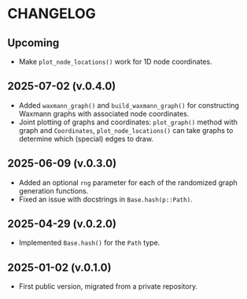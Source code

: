 CHANGELOG
=========

Upcoming
--------
- Make `plot_node_locations()` work for 1D node coordinates.

2025-07-02 (v.0.4.0)
--------------------
- Added `waxmann_graph()` and `build_waxmann_graph()` for constructing Waxmann graphs with associated node coordinates.
- Joint plotting of graphs and coordinates: `plot_graph()` method with graph and `Coordinates`, `plot_node_locations()` can take graphs to determine which (special) edges to draw.

2025-06-09 (v.0.3.0)
--------------------
- Added an optional `rng` parameter for each of the randomized graph generation functions.
- Fixed an issue with docstrings in `Base.hash(p::Path)`.

2025-04-29 (v.0.2.0)
--------------------
- Implemented `Base.hash()` for the `Path` type.

2025-01-02 (v.0.1.0)
--------------------
- First public version, migrated from a private repository.
